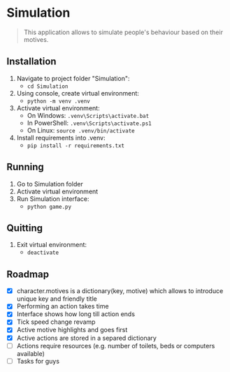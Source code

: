 # Simulation

> This application allows to simulate people's behaviour based on their motives. 

## Installation

1. Navigate to project folder "Simulation": 
    - `cd Simulation`
2. Using console, create virtual environment: 
    - `python -m venv .venv`
3. Activate virtual environment: 
    - On Windows: `.venv\Scripts\activate.bat`
    - In PowerShell: `.venv\Scripts\activate.ps1`
    - On Linux: `source .venv/bin/activate`
4. Install requirements into .venv: 
    - `pip install -r requirements.txt`

## Running

1. Go to Simulation folder
2. Activate virtual environment
3. Run Simulation interface: 
    - `python game.py`

## Quitting

1. Exit virtual environment: 
    - `deactivate`

## Roadmap

- [x] character.motives is a dictionary(key, motive) which allows to introduce unique key and friendly title
- [x] Performing an action takes time
- [x] Interface shows how long till action ends
- [X] Tick speed change revamp
- [X] Active motive highlights and goes first
- [x] Active actions are stored in a separed dictionary
- [ ] Actions require resources (e.g. number of toilets, beds or computers available)
- [ ] Tasks for guys